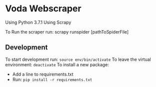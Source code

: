 # Voda Webscraper
Using Python 3.7.1
Using Scrapy

To Run the scraper run:
scrapy runspider [pathToSpiderFile]

## Development
To start development run:
`
source env/bin/activate
`
To leave the virtual environment:
`
deactivate
`
To install a new package:
- Add a line to requirements.txt
- Run: `pip install -r requirements.txt`
